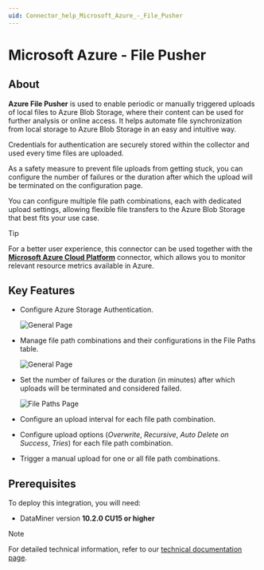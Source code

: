 ```yaml
---
uid: Connector_help_Microsoft_Azure_-_File_Pusher
---
```


# Microsoft Azure - File Pusher

## About

**Azure File Pusher** is used to enable periodic or manually triggered uploads of local files to Azure Blob Storage, where their content can be used for further analysis or online access. It helps automate file synchronization from local storage to Azure Blob Storage in an easy and intuitive way.

Credentials for authentication are securely stored within the collector and used every time files are uploaded.

As a safety measure to prevent file uploads from getting stuck, you can configure the number of failures or the duration after which the upload will be terminated on the configuration page.

You can configure multiple file path combinations, each with dedicated upload settings, allowing flexible file transfers to the Azure Blob Storage that best fits your use case.

> [!TIP]
> For a better user experience, this connector can be used together with the [**Microsoft Azure Cloud Platform**](xref:Connector_help_Microsoft_Azure) connector, which allows you to monitor relevant resource metrics available in Azure.

## Key Features

- Configure Azure Storage Authentication.

  ![General Page](~/connector/images/MicrosoftAzure_FilePusher_General_Page.png)

- Manage file path combinations and their configurations in the File Paths table.

  ![General Page](~/connector/images/MicrosoftAzure_FilePusher_Configuration_Page.png)

- Set the number of failures or the duration (in minutes) after which uploads will be terminated and considered failed.

  ![File Paths Page](~/connector/images/MicrosoftAzure_FilePusher_FilePaths_Page.png)

- Configure an upload interval for each file path combination.

- Configure upload options (*Overwrite*, *Recursive*, *Auto Delete on Success*, *Tries*) for each file path combination.

- Trigger a manual upload for one or all file path combinations.

## Prerequisites

To deploy this integration, you will need:

- DataMiner version **10.2.0 CU15 or higher**

> [!NOTE]
> For detailed technical information, refer to our [technical documentation page](xref:Connector_help_Microsoft_Azure_-_File_Pusher_Technical).

